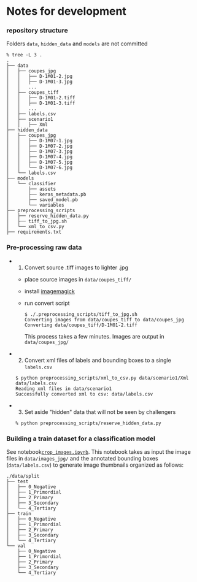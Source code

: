 
# Notes for development


### repository structure

Folders `data`, `hidden_data` and `models` are not committed

```
% tree -L 3 .
.
├── data
│   ├── coupes_jpg
│   │   ├── D-1M01-2.jpg
│   │   ├── D-1M01-3.jpg
│   │   ...
│   ├── coupes_tiff
│   │   ├── D-1M01-2.tiff
│   │   ├── D-1M01-3.tiff
│   │   ...
│   ├── labels.csv
│   ├── scenario1
│   │   ├── Xml
├── hidden_data
│   ├── coupes_jpg
│   │   ├── D-1M07-1.jpg
│   │   ├── D-1M07-2.jpg
│   │   ├── D-1M07-3.jpg
│   │   ├── D-1M07-4.jpg
│   │   ├── D-1M07-5.jpg
│   │   └── D-1M07-6.jpg
│   └── labels.csv
├── models
│   └── classifier
│       ├── assets
│       ├── keras_metadata.pb
│       ├── saved_model.pb
│       └── variables
├── preprocessing_scripts
│   ├── reserve_hidden_data.py
│   ├── tiff_to_jpg.sh
│   └── xml_to_csv.py
├── requirements.txt
```

### Pre-processing raw data


- 1. Convert source .tiff images to lighter .jpg

    - place source images in `data/coupes_tiff/`
    - install [imagemagick](https://imagemagick.org/index.php)
    - run convert script

        ```
        $ ./.preprocessing_scripts/tiff_to_jpg.sh
        Converting images from data/coupes_tiff to data/coupes_jpg
        Converting data/coupes_tiff/D-1M01-2.tiff
        ```

      This process takes a few minutes. Images are output in `data/coupes_jpg/`

- 2. Convert xml files of labels and bounding boxes to a single `labels.csv`

    ```
    $ python preprocessing_scripts/xml_to_csv.py data/scenario1/Xml data/labels.csv
    Reading xml files in data/scenario1
    Successfully converted xml to csv: data/labels.csv
    ```

- 3. Set aside "hidden" data that will not be seen by challengers

    ```
    % python preprocessing_scripts/reserve_hidden_data.py
    ```

### Building a train dataset for a classification model

See notebook[`crop_images.ipynb`](crop_images.ipynb). This notebook takes
as input the image files in `data/images_jpg/` and the annotated
bounding boxes (`data/labels.csv`) to generate image thumbnails
organized as follows:

```
./data/split
├── test
│   ├── 0_Negative
│   ├── 1_Primordial
│   ├── 2_Primary
│   ├── 3_Secondary
│   └── 4_Tertiary
├── train
│   ├── 0_Negative
│   ├── 1_Primordial
│   ├── 2_Primary
│   ├── 3_Secondary
│   └── 4_Tertiary
└── val
    ├── 0_Negative
    ├── 1_Primordial
    ├── 2_Primary
    ├── 3_Secondary
    └── 4_Tertiary
```
